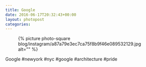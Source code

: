 ```yaml
---
title: Google
date: 2016-06-17T20:32:43+00:00
layout: photopost
categories:
---
```


<figure class="photo photo--square">
  {% picture photo-square blog/instagram/a87a79e3ec7ca75f8b9f46e089532129.jpg alt="" %}
</figure>

Google
#newyork #nyc #google #architecture #pride
